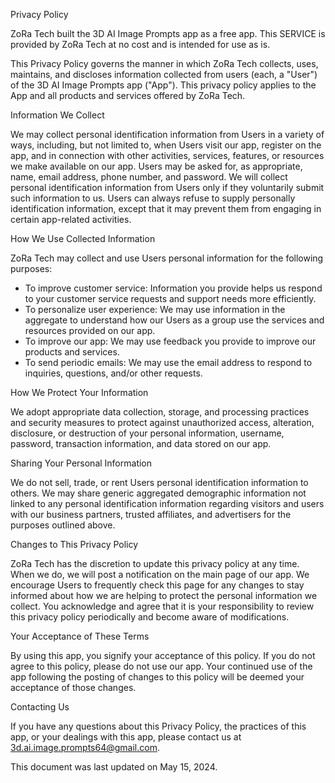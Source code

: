 Privacy Policy

ZoRa Tech built the 3D AI Image Prompts app as a free app. This SERVICE is provided by ZoRa Tech at no cost and is intended for use as is.

This Privacy Policy governs the manner in which ZoRa Tech collects, uses, maintains, and discloses information collected from users (each, a "User") of the 3D AI Image Prompts app ("App"). This privacy policy applies to the App and all products and services offered by ZoRa Tech.

Information We Collect

We may collect personal identification information from Users in a variety of ways, including, but not limited to, when Users visit our app, register on the app, and in connection with other activities, services, features, or resources we make available on our app. Users may be asked for, as appropriate, name, email address, phone number, and password. We will collect personal identification information from Users only if they voluntarily submit such information to us. Users can always refuse to supply personally identification information, except that it may prevent them from engaging in certain app-related activities.

How We Use Collected Information

ZoRa Tech may collect and use Users personal information for the following purposes:

- To improve customer service: Information you provide helps us respond to your customer service requests and support needs more efficiently.
- To personalize user experience: We may use information in the aggregate to understand how our Users as a group use the services and resources provided on our app.
- To improve our app: We may use feedback you provide to improve our products and services.
- To send periodic emails: We may use the email address to respond to inquiries, questions, and/or other requests.

How We Protect Your Information

We adopt appropriate data collection, storage, and processing practices and security measures to protect against unauthorized access, alteration, disclosure, or destruction of your personal information, username, password, transaction information, and data stored on our app.

Sharing Your Personal Information

We do not sell, trade, or rent Users personal identification information to others. We may share generic aggregated demographic information not linked to any personal identification information regarding visitors and users with our business partners, trusted affiliates, and advertisers for the purposes outlined above.

Changes to This Privacy Policy

ZoRa Tech has the discretion to update this privacy policy at any time. When we do, we will post a notification on the main page of our app. We encourage Users to frequently check this page for any changes to stay informed about how we are helping to protect the personal information we collect. You acknowledge and agree that it is your responsibility to review this privacy policy periodically and become aware of modifications.

Your Acceptance of These Terms

By using this app, you signify your acceptance of this policy. If you do not agree to this policy, please do not use our app. Your continued use of the app following the posting of changes to this policy will be deemed your acceptance of those changes.

Contacting Us

If you have any questions about this Privacy Policy, the practices of this app, or your dealings with this app, please contact us at 3d.ai.image.prompts64@gmail.com.

This document was last updated on May 15, 2024.
